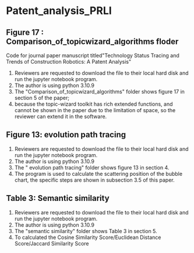 # Patent_analysis_PRLI
## Figure 17 : Comparison_of_topicwizard_algorithms floder
Code for journal paper manuscript titled"Technology Status Tracing and Trends of Construction Robotics: A Patent Analysis"
1. Reviewers are requested to download the file to their local hard disk and run the jupyter notebook program.
2. The author is using python 3.10.9
3. The "Comparison_of_topicwizard_algorithms" folder shows figure 17 in section 5 of the paper;
4. because the topic-wizard toolkit has rich extended functions, and cannot be shown in the paper due to the limitation of space, so the reviewer can extend it in the software.


## Figure 13: evolution path tracing
1. Reviewers are requested to download the file to their local hard disk and run the jupyter notebook program.
2. The author is using python 3.10.9
3. The " evolution path tracing" folder shows figure 13 in section 4.
4. The program is used to calculate the scattering position of the bubble chart, the specific steps are shown in subsection 3.5 of this paper.

## Table 3: Semantic similarity
1. Reviewers are requested to download the file to their local hard disk and run the jupyter notebook program.
2. The author is using python 3.10.9
3. The "semantic similarity" folder shows Table 3 in section 5.
4. To calculated the Cosine Similarity Score/Euclidean Distance Score/Jaccard Similarity Score
